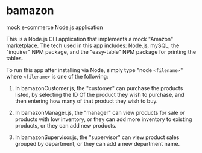 # bamazon
mock e-commerce Node.js application

This is a Node.js CLI application that implements a mock "Amazon" marketplace. The tech used in this app includes: Node.js, mySQL, the "inquirer" NPM package, and the "easy-table" NPM package for printing the tables. 

To run this app after installing via Node, simply type "node `<filename>`" where `<filename>` is one of the following:

1. In bamazonCustomer.js, the "customer" can purchase the products listed, by selecting the ID Of the product they wish to purchase, and then entering how many of that product they wish to buy. 

2. In bamazonManager.js, the "manager" can view products for sale or products with low inventory, or they can add more inventory to existing products, or they can add new products. 

3. In bamazonSupervisor.js, the "supervisor" can view product sales grouped by department, or they can add a new department name.
